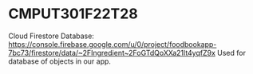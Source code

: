 # CMPUT301F22T28

Cloud Firestore Database:
https://console.firebase.google.com/u/0/project/foodbookapp-7bc73/firestore/data/~2FIngredient~2FoGTdQoXXa21lt4yqfZ9x
Used for database of objects in our app.
